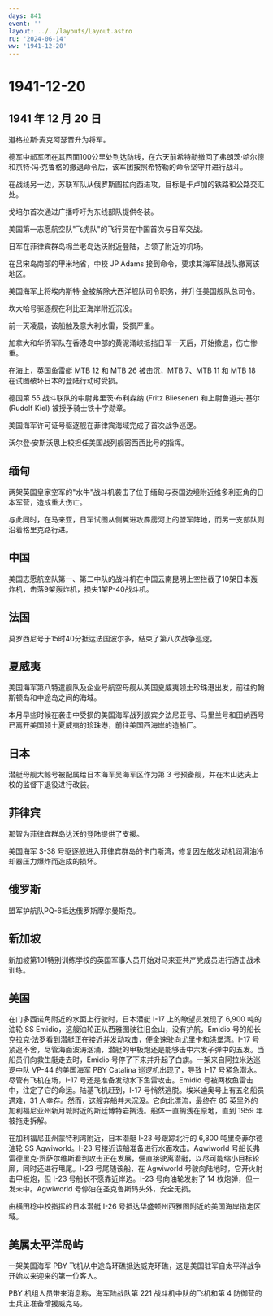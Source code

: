 ```yaml
---
days: 841
event: ''
layout: ../../layouts/Layout.astro
ru: '2024-06-14'
ww: '1941-12-20'
---
```


# 1941-12-20

## 1941 年 12 月 20 日

道格拉斯·麦克阿瑟晋升为将军。

德军中部军团在其西面100公里处到达防线，在六天前希特勒撤回了弗朗茨·哈尔德和京特·冯·克鲁格的撤退命令后，该军团按照希特勒的命令坚守并进行战斗。

在战线另一边，苏联军队从俄罗斯图拉向西进攻，目标是卡卢加的铁路和公路交汇处。

戈培尔首次通过广播呼吁为东线部队提供冬装。

美国第一志愿航空队"飞虎队"的飞行员在中国首次与日军交战。

日军在菲律宾群岛棉兰老岛达沃附近登陆，占领了附近的机场。

在吕宋岛南部的甲米地省，中校 JP Adams
接到命令，要求其海军陆战队撤离该地区。

美国海军上将埃内斯特·金被解除大西洋舰队司令职务，并升任美国舰队总司令。

坎大哈号驱逐舰在利比亚海岸附近沉没。

前一天凌晨，该船触及意大利水雷，受损严重。

加拿大和华侨军队在香港岛中部的黄泥涌峡抵挡日军一天后，开始撤退，伤亡惨重。

在海上，英国鱼雷艇 MTB 12 和 MTB 26 被击沉，MTB 7、MTB 11 和 MTB 18
在试图破坏日本的登陆行动时受损。

德国第 55 战斗联队的中尉弗里茨·布利森纳 (Fritz Bliesener)
和上尉鲁道夫·基尔 (Rudolf Kiel) 被授予骑士铁十字勋章。

美国海军许可证号驱逐舰在菲律宾海域完成了首次战争巡逻。

沃尔登·安斯沃思上校担任美国战列舰密西西比号的指挥。

## 缅甸

两架英国皇家空军的"水牛"战斗机袭击了位于缅甸与泰国边境附近维多利亚角的日本军营，造成重大伤亡。

与此同时，在马来亚，日军试图从侧翼进攻霹雳河上的盟军阵地，而另一支部队则沿着格里克路行进。

## 中国

美国志愿航空队第一、第二中队的战斗机在中国云南昆明上空拦截了10架日本轰炸机，击落9架轰炸机，损失1架P-40战斗机。

## 法国

莫罗西尼号于15时40分抵达法国波尔多，结束了第八次战争巡逻。

## 夏威夷

美国海军第八特遣舰队及企业号航空母舰从美国夏威夷领土珍珠港出发，前往约翰斯顿岛和中途岛之间的海域。

本月早些时候在袭击中受损的美国海军战列舰宾夕法尼亚号、马里兰号和田纳西号已离开美国领土夏威夷的珍珠港，前往美国西海岸的造船厂。

## 日本

潜艇母舰大鲸号被配属给日本海军吴海军区作为第 3
号预备舰，并在木山达夫上校的监督下退役进行改装。

## 菲律宾

那智为菲律宾群岛达沃的登陆提供了支援。

美国海军 S-38
号驱逐舰进入菲律宾群岛的卡门斯湾，修复因左舷发动机润滑油冷却器压力爆炸而造成的损坏。

## 俄罗斯

盟军护航队PQ-6抵达俄罗斯摩尔曼斯克。

## 新加坡

新加坡第101特别训练学校的英国军事人员开始对马来亚共产党成员进行游击战术训练。

## 美国

在门多西诺角附近的水面上行驶时，日本潜艇 I-17 上的瞭望员发现了 6,900
吨的油轮 SS Emidio，这艘油轮正从西雅图驶往旧金山，没有护航。Emidio
号的船长克拉克·法罗看到潜艇正在接近并发动攻击，便全速驶向尤里卡和洪堡湾。I-17
号紧追不舍，尽管海面波涛汹涌，潜艇的甲板炮还是能够击中六发子弹中的五发。当船员们向救生艇走去时，Emidio
号停了下来并升起了白旗。一架来自阿拉米达巡逻中队 VP-44 的美国海军 PBY
Catalina 巡逻机出现了，导致 I-17 号紧急潜水。尽管有飞机在场，I-17
号还是准备发动水下鱼雷攻击。Emidio
号被两枚鱼雷击中，注定了它的命运。陆基飞机赶到，I-17
号悄然逃脱。埃米迪奥号上有五名船员遇难，31
人幸存。然而，这艘弃船并未沉没。它向北漂流，最终在 85
英里外的加利福尼亚州新月城附近的斯廷博特岩搁浅。船体一直搁浅在原地，直到
1959 年被拖走拆解。

在加利福尼亚州蒙特利湾附近，日本潜艇 I-23 号跟踪北行的 6,800
吨里奇菲尔德油轮 SS Agwiworld。I-23
号接近该船准备进行水面攻击。Agwiworld
号船长弗雷德里克·贡萨尔维斯看到攻击正在发展，便直接驶离潜艇，以尽可能缩小目标轮廓，同时还进行甩尾。I-23
号尾随该船，在 Agwiworld 号驶向陆地时，它开火射击甲板炮，但 I-23
号船长不愿靠近岸边。I-23 号向油轮发射了 14 枚炮弹，但一发未中。Agwiworld
号停泊在圣克鲁斯码头外，安全无损。

由横田稔中校指挥的日本潜艇 I-26
号抵达华盛顿州西雅图附近的美国海岸指定区域。

## 美属太平洋岛屿

一架美国海军 PBY
飞机从中途岛环礁抵达威克环礁，这是美国驻军自太平洋战争开始以来迎来的第一位客人。

PBY 机组人员带来消息称，海军陆战队第 221 战斗机中队的飞机和第 4
防御营的士兵正准备增援威克岛。